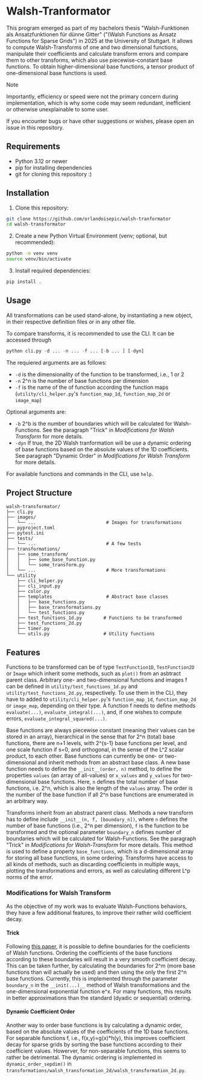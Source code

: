 # Walsh-Tranformator

This program emerged as part of my bachelors thesis "Walsh-Funktionen als Ansatzfunktionen für dünne Gitter" ("(Walsh Functions as Ansatz Functions for Sparse Grids") in 2025 at the University of Stuttgart. 
It allows to compute Walsh-Transforms of one and two dimensional functions, manipulate their coefficients and calculate transform errors and compare them to other transforms, which also use piecewise-constant base functions. 
To obtain higher-dimensional base functions, a tensor product of one-dimensional base functions is used.

> [!NOTE]
> Importantly, efficiency or speed were not the primary concern during implementation, which is why some code may seem redundant, inefficient or otherwise unexplainable to some user.

If you encounter bugs or have other suggestions or wishes, please open an issue in this repository.

## Requirements

- Python 3.12 or newer
- pip for installing dependencies
- git for cloning this repository :)

## Installation

1. Clone this repository:
```bash
git clone https://github.com/orlandoisepic/walsh-tranformator
cd walsh-transformator
```
2. Create a new Python Virtual Environment (venv; optional, but recommended):
```bash
python -m venv venv
source venv/bin/activate
```
3. Install required dependencies:
```bash
pip install .
```

## Usage

All transformations can be used stand-alone, by instantiating a new object, in their respective definition files or in any other file. 

To compare transforms, it is recommended to use the CLI. It can be accessed through 

```python
python cli.py -d ... -n ... -f ... [-b ... ] [-dyn]
```

The requiered arguments are as follows: 
* ```-d``` is the dimensionality of the function to be transformed, i.e., 1 or 2
* ```-n``` 2^n is the number of base functions per dimension
* ```-f``` is the name of the of function according the function maps (```utility/cli_helper.py```'s ```function_map_1d```, ```function_map_2d``` or ```image_map```)

Optional arguments are:
* ```-b``` 2^b is the number of boundaries which will be calculated for Walsh-Functions. See the paragraph "Trick" in _Modifications for Walsh Transform_ for more details.
* ```-dyn``` If true, the 2D Walsh tranformation will be use a dynamic ordering of base functions based on the absolute values of the 1D coefficients. See paragraph "Dynamic Order" in _Modifications for Walsh Transform_ for more details.

For available functions and commands in the CLI, use ```help```.

## Project Structure

```
walsh-transformator/
├── cli.py
├── images/
│   └── ...                          # Images for transformations
├── pyproject.toml
├── pytest.ini
├── tests/
│   └── ...                          # A few tests
├── transformations/
│   ├── some_transform/
│   │   ├── some_base_function.py
│   │   └── some_transform.py
│   └── ...                          # More transformations
└── utility
    ├── cli_helper.py                
    ├── cli_input.py
    ├── color.py
    ├── templates                    # Abstract base classes
    │   ├── base_functions.py
    │   ├── base_transformations.py
    │   └── test_functions.py
    ├── test_functions_1d.py        # Functions to be transformed
    ├── test_functions_2d.py
    ├── timer.py
    └── utils.py                    # Utility functions
```

## Features

Functions to be transformed can be of type ```TestFunction1D```, ```TestFunction2D``` or ```Ìmage``` which inherit some methods, such as ```plot()``` from an asbtract parent class.
Arbitrary one- and two-dimensional functions and images f can be defined in ```utility/test_functions_1d.py``` and ```utility/test_functions_2d.py```, respectively. To use them in the CLI, they have to added to ```utility/cli_helper.py```'s ```function_map_1d```, ```function_map_2d``` or ```image_map```, depending on their type.
A function f needs to define methods ```evaluate(...)```, ```evaluate_integral(...)```, and, if one wishes to compute errors, ```evaluate_integral_squared(...)```. 

Base functions are always piecewise constant (meaning their values can be stored in an array), hierarchical in the sense that for 2^n (total) base functions, there are n+1 levels, with 2^{s-1} base functions per level, and one scale function if s=0, and orthogonal, in the sense of the L^2 scalar product, to each other.
Base functions can currently be one- or two-dimensional and inherit methods from an abstract base class. A new base function needs to define the ```__init__(order, n)``` method, to define the properties ```values``` (an array of all-values) or ```x_values``` and ```y_values``` for two-dimensional base functions. 
Here, ```n``` defines the total number of base functions, i.e. 2^n, which is also the length of the ```values``` array. The order is the number of the base function if all 2^n base functions are enumerated in an arbitrary way.

Transforms inherit from an abstract parent class. Methods a new transform has to define include ```__init__(n, f, [boundary_n])```, where ```n``` defines the number of base functions (i.e., 2^n per dimension), ```f``` is the function to be transformed and the optional parameter ```boundary_n``` defines number of boundaries which will be calculated for Walsh-Functions. See the paragraph "Trick" in _Modifications for Walsh-Transform_ for more details. This method is used to define a property ```base_functions```, which is a d-dimensional array for storing all base functions, in some ordering. 
Transforms have access to all kinds of methods, such as discarding coefficients in multiple ways, plotting the transformations and errors, as well as calculating different L^p norms of the error. 

### Modifications for Walsh Transform 

As the objective of my work was to evaluate Walsh-Functions behaviors, they have a few additional features, to improve their rather wild coefficient decay.

#### Trick

Following [this paper](https://doi.org/10.1016/j.jat.2015.12.002), it is possible to define boundaries for the coeficients of Walsh functions. Ordering the coefficients of the base functions according to these boundaries will result in a very smooth coefficient decay.
This can be taken further, by calculating the boundaries for 2^m (more base functions than will actually be used) and then using the only the first 2^n base functions.
Currently, this is implemented through the parameter ```boundary_n``` in the ```__init(...)__``` method of Walsh transformations and the one-dimensional exponential function e^x. 
For many functions, this results in better approximations than the standard (dyadic or sequential) ordering. 

#### Dynamic Coefficient Order

Another way to order base functions is by calculating a dynamic order, based on the absolute values of the coefficients of the 1D base functions. 
For separable functions f, i.e., f(x,y)=g(x)*h(y), this improves coefficient decay for sparse grids by sorting the base functions according to their coefficient values. 
Howerver, for non-separable functions, this seems to rather be detrimental. 
The dynamic ordering is implemented in ```dynamic_order_sepdim()``` in ```transformations/walsh_transformation_2d/walsh_transformation_2d.py```.
